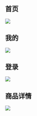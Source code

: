 ## 首页

![](https://gitee.com/gainmore/imglib/raw/master/img/20210329190651.png)

## 我的

![](https://gitee.com/gainmore/imglib/raw/master/img/20210329190825.png)

## 登录

![](https://gitee.com/gainmore/imglib/raw/master/img/20210329190848.png)

## 商品详情

![](https://gitee.com/gainmore/imglib/raw/master/img/20210329190918.png)